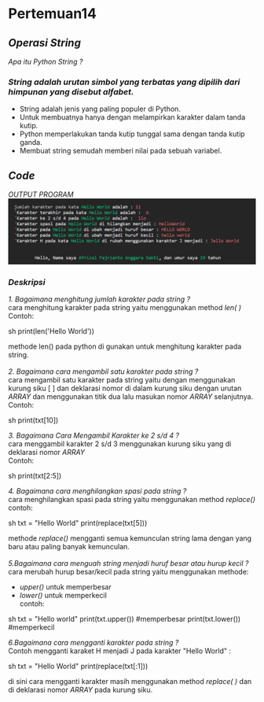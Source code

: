# Pertemuan14

## *Operasi String*

*Apa itu Python String ?*

### *String adalah urutan simbol yang terbatas yang dipilih dari himpunan yang disebut alfabet.*

- String adalah jenis yang paling populer di Python.
- Untuk membuatnya hanya dengan melampirkan
  karakter dalam tanda kutip.
- Python memperlakukan tanda kutip tunggal sama
  dengan tanda kutip ganda.
- Membuat string semudah memberi nilai pada sebuah
  variabel.
  <br>

## *Code*

*OUTPUT PROGRAM*
![Gambar](screenshot/image1.png)


### *Deskripsi*

*1. Bagaimana menghitung jumlah karakter pada string ?*
<br>
cara menghitung karakter pada string yaitu menggunakan method *len( )*
<br>
Contoh:

sh
print(len('Hello World'))


methode len() pada python di gunakan untuk menghitung karakter pada string.
<br>
<br>
*2. Bagaimana cara mengambil satu karakter pada string ?*
<br>
cara mengambil satu karakter pada string yaitu dengan menggunakan kurung siku [ ] dan deklarasi nomor di dalam kurung siku dengan urutan *ARRAY* dan menggunakan titik dua lalu masukan nomor *ARRAY* selanjutnya.
<br>
Contoh:

sh
print(txt[10])


*3. Bagaimana Cara Mengambil Karakter ke 2 s/d 4 ?*
<br>
cara menggambil karakter 2 s/d 3 menggunakan kurung siku yang di deklarasi nomor *ARRAY*
<br>
Contoh:

sh
print(txt[2:5])


*4. Bagaimana cara menghilangkan spasi pada string ?*
<br>
cara menghilangkan spasi pada string yaitu menggunakan method *replace()*
<br>
contoh:

sh
txt = "Hello World"
print(replace(txt[5]))


methode *replace()* mengganti semua kemunculan string lama dengan yang baru atau paling banyak kemunculan.
<br>
<br>
*5.Bagaimana cara menguah string menjadi huruf besar atau hurup kecil ?*
<br>
cara merubah hurup besar/kecil pada string yaitu menggunakan methode:

- *upper()* untuk memperbesar
- *lower()* untuk memperkecil
  <br>
  contoh:

sh
txt = "Hello world"
print(txt.upper()) #memperbesar
print(txt.lower()) #memperkecil


*6.Bagaimana cara mengganti karakter pada string ?*
<br>
Contoh mengganti karaket H menjadi J pada karakter "Hello World" :

sh
txt = "Hello World"
print(replace(txt[:1]))


di sini cara mengganti karakter masih menggunakan method *replace( )* dan di deklarasi nomor *ARRAY* pada kurung siku.